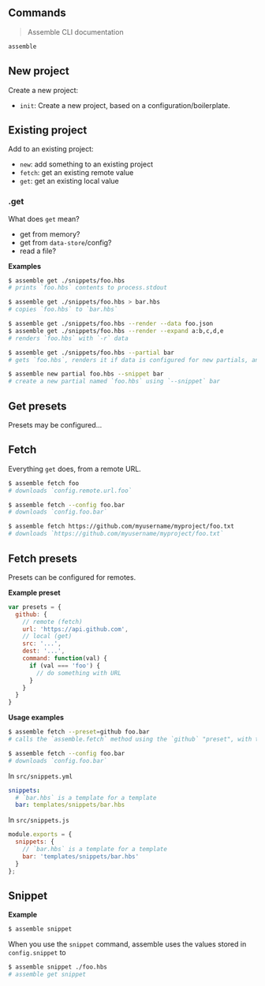 ## Commands

> Assemble CLI documentation

```sh
assemble
```

## New project

Create a new project:

- `init`: Create a new project, based on a configuration/boilerplate.

## Existing project

Add to an existing project:

- `new`: add something to an existing project
- `fetch`: get an existing remote value
- `get`: get an existing local value


### .get

What does `get` mean?

- get from memory?
- get from `data-store`/config?
- read a file?


**Examples**

```sh
$ assemble get ./snippets/foo.hbs
# prints `foo.hbs` contents to process.stdout
```


```sh
$ assemble get ./snippets/foo.hbs > bar.hbs
# copies `foo.hbs` to `bar.hbs`
```


```sh
$ assemble get ./snippets/foo.hbs --render --data foo.json
$ assemble get ./snippets/foo.hbs --render --expand a:b,c,d,e
# renders `foo.hbs` with `-r` data
```

```sh
$ assemble get ./snippets/foo.hbs --partial bar
# gets `foo.hbs`, renders it if data is configured for new partials, and writes it to the config location for partials as `bar:ext`
```

```sh
$ assemble new partial foo.hbs --snippet bar
# create a new partial named `foo.hbs` using `--snippet` bar
```

## Get presets

Presets may be configured...


## Fetch

Everything `get` does, from a remote URL.


```sh
$ assemble fetch foo
# downloads `config.remote.url.foo`
```


```sh
$ assemble fetch --config foo.bar
# downloads `config.foo.bar`
```


```sh
$ assemble fetch https://github.com/myusername/myproject/foo.txt
# downloads `https://github.com/myusername/myproject/foo.txt`
```

## Fetch presets

Presets can be configured for remotes.

**Example preset**

```js
var presets = {
  github: {
    // remote (fetch)
    url: 'https://api.github.com',
    // local (get)
    src: '...',
    dest: '...',
    command: function(val) {
      if (val === 'foo') {
        // do something with URL
      }
    }
  }
}
```

**Usage examples**

```sh
$ assemble fetch --preset=github foo.bar
# calls the `assemble.fetch` method using the `github` "preset", with the `foo.bar` value
```

```sh
$ assemble fetch --config foo.bar
# downloads `config.foo.bar`
```



In `src/snippets.yml`

```yaml
snippets:
  # `bar.hbs` is a template for a template
  bar: templates/snippets/bar.hbs

```

In `src/snippets.js`

```js
module.exports = {
  snippets: {
    // `bar.hbs` is a template for a template
    bar: 'templates/snippets/bar.hbs'
  }
};
```

## Snippet

**Example**

```sh
$ assemble snippet
```

When you use the `snippet` command, assemble uses the values stored in `config.snippet` to


```sh
$ assemble snippet ./foo.hbs
# assemble get snippet
```
